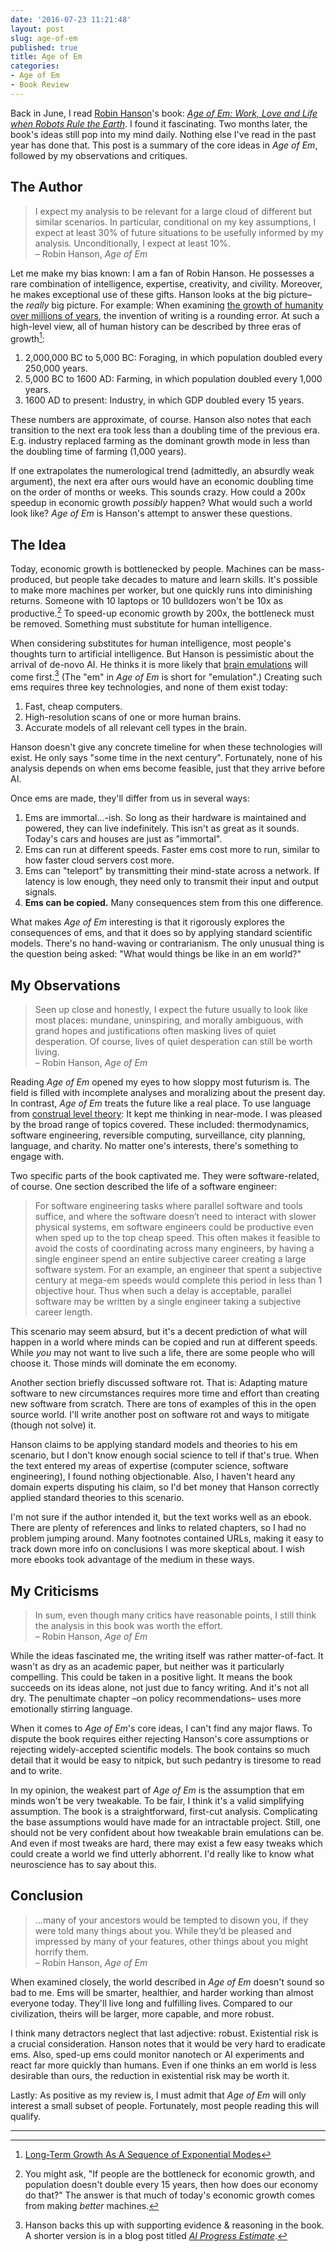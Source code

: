 ```yaml
---
date: '2016-07-23 11:21:48'
layout: post
slug: age-of-em
published: true
title: Age of Em
categories:
- Age of Em
- Book Review
---
```


Back in June, I read [Robin Hanson](http://mason.gmu.edu/~rhanson/)'s book: [*Age of Em: Work, Love and Life when Robots Rule the Earth*](http://ageofem.com/). I found it fascinating. Two months later, the book's ideas still pop into my mind daily. Nothing else I've read in the past year has done that. This post is a summary of the core ideas in *Age of Em*, followed by my observations and critiques.


## The Author

> I expect my analysis to be relevant for a large cloud of different but similar scenarios. In particular, conditional on my key assumptions, I expect at least 30% of future situations to be usefully informed by my analysis. Unconditionally, I expect at least 10%.  
> – Robin Hanson, *Age of Em*

Let me make my bias known: I am a fan of Robin Hanson. He possesses a rare combination of intelligence, expertise, creativity, and civility. Moreover, he makes exceptional use of these gifts. Hanson looks at the big picture– the *really* big picture. For example: When examining [the growth of humanity over millions of years](http://www.overcomingbias.com/2009/05/the-growth-groove-game.html), the invention of writing is a rounding error. At such a high-level view, all of human history can be described by three eras of growth[^eras]:

1. 2,000,000 BC to 5,000 BC: Foraging, in which population doubled every 250,000 years.
2. 5,000 BC to 1600 AD: Farming, in which population doubled every 1,000 years.
3. 1600 AD to present: Industry, in which GDP doubled every 15 years.

These numbers are approximate, of course. Hanson also notes that each transition to the next era took less than a doubling time of the previous era. E.g. industry replaced farming as the dominant growth mode in less than the doubling time of farming (1,000 years).

If one extrapolates the numerological trend (admittedly, an absurdly weak argument), the next era after ours would have an economic doubling time on the order of months or weeks. This sounds crazy. How could a 200x speedup in economic growth *possibly* happen? What would such a world look like? *Age of Em* is Hanson's attempt to answer these questions.


## The Idea

Today, economic growth is bottlenecked by people. Machines can be mass-produced, but people take decades to mature and learn skills. It's possible to make more machines per worker, but one quickly runs into diminishing returns. Someone with 10 laptops or 10 bulldozers won't be 10x as productive.[^bottleneck] To speed-up economic growth by 200x, the bottleneck must be removed. Something must substitute for human intelligence.

When considering substitutes for human intelligence, most people's thoughts turn to artificial intelligence. But Hanson is pessimistic about the arrival of de-novo AI. He thinks it is more likely that [brain emulations](https://en.wikipedia.org/wiki/Mind_uploading) will come first.[^ai] (The "em" in *Age of Em* is short for "emulation".) Creating such ems requires three key technologies, and none of them exist today:

1. Fast, cheap computers.
2. High-resolution scans of one or more human brains.
3. Accurate models of all relevant cell types in the brain.

Hanson doesn't give any concrete timeline for when these technologies will exist. He only says "some time in the next century". Fortunately, none of his analysis depends on when ems become feasible, just that they arrive before AI.

Once ems are made, they'll differ from us in several ways:

1. Ems are immortal…-ish. So long as their hardware is maintained and powered, they can live indefinitely. This isn't as great as it sounds. Today's cars and houses are just as "immortal".
2. Ems can run at different speeds. Faster ems cost more to run, similar to how faster cloud servers cost more.
3. Ems can "teleport" by transmitting their mind-state across a network. If latency is low enough, they need only to transmit their input and output signals.
4. **Ems can be copied.** Many consequences stem from this one difference.

What makes *Age of Em* interesting is that it rigorously explores the consequences of ems, and that it does so by applying standard scientific models. There's no hand-waving or contrarianism. The only unusual thing is the question being asked: "What would things be like in an em world?"


## My Observations

> Seen up close and honestly, I expect the future usually to look like most places: mundane, uninspiring, and morally ambiguous, with grand hopes and justifications often masking lives of quiet desperation. Of course, lives of quiet desperation can still be worth living.  
> – Robin Hanson, *Age of Em*

Reading *Age of Em* opened my eyes to how sloppy most futurism is. The field is filled with incomplete analyses and moralizing about the present day. In contrast, *Age of Em* treats the future like a real place. To use language from [construal level theory](https://en.wikipedia.org/wiki/Construal_level_theory): It kept me thinking in near-mode. I was pleased by the broad range of topics covered. These included: thermodynamics, software engineering, reversible computing, surveillance, city planning, language, and charity. No matter one's interests, there's something to engage with.

Two specific parts of the book captivated me. They were software-related, of course. One section described the life of a software engineer:

> For software engineering tasks where parallel software and tools suffice, and where the software doesn’t need to interact with slower physical systems, em software engineers could be productive even when sped up to the top cheap speed. This often makes it feasible to avoid the costs of coordinating across many engineers, by having a single engineer spend an entire subjective career creating a large software system. For an example, an engineer that spent a subjective century at mega-em speeds would complete this period in less than 1 objective hour. Thus when such a delay is acceptable, parallel software may be written by a single engineer taking a subjective career length.

This scenario may seem absurd, but it's a decent prediction of what will happen in a world where minds can be copied and run at different speeds. While *you* may not want to live such a life, there are some people who will choose it. Those minds will dominate the em economy.

Another section briefly discussed software rot. That is: Adapting mature software to new circumstances requires more time and effort than creating new software from scratch. There are tons of examples of this in the open source world. I'll write another post on software rot and ways to mitigate (though not solve) it.

Hanson claims to be applying standard models and theories to his em scenario, but I don't know enough social science to tell if that's true. When the text entered my areas of expertise (computer science, software engineering), I found nothing objectionable. Also, I haven't heard any domain experts disputing his claim, so I'd bet money that Hanson correctly applied standard theories to this scenario.

I'm not sure if the author intended it, but the text works well as an ebook. There are plenty of references and links to related chapters, so I had no problem jumping around. Many footnotes contained URLs, making it easy to track down more info on conclusions I was more skeptical about. I wish more ebooks took advantage of the medium in these ways.


## My Criticisms

> In sum, even though many critics have reasonable points, I still think the analysis in this book was worth the effort.  
> – Robin Hanson, *Age of Em*

While the ideas fascinated me, the writing itself was rather matter-of-fact. It wasn't as dry as an academic paper, but neither was it particularly compelling. This could be taken in a positive light. It means the book succeeds on its ideas alone, not just due to fancy writing. And it's not all dry. The penultimate chapter –on policy recommendations– uses more emotionally stirring language.

When it comes to *Age of Em*'s core ideas, I can't find any major flaws. To dispute the book requires either rejecting Hanson's core assumptions or rejecting widely-accepted scientific models. The book contains so much detail that it would be easy to nitpick, but such pedantry is tiresome to read and to write.

In my opinion, the weakest part of *Age of Em* is the assumption that em minds won't be very tweakable. To be fair, I think it's a valid simplifying assumption. The book is a straightforward, first-cut analysis. Complicating the base assumptions would have made for an intractable project. Still, one should not be very confident about how tweakable brain emulations can be. And even if most tweaks are hard, there may exist a few easy tweaks which could create a world we find utterly abhorrent. I'd really like to know what neuroscience has to say about this.


## Conclusion

> …many of your ancestors would be tempted to disown you, if they were told many things about you. While they’d be pleased and impressed by many of your features, other things about you might horrify them.  
> – Robin Hanson, *Age of Em*

When examined closely, the world described in *Age of Em* doesn't sound so bad to me. Ems will be smarter, healthier, and harder working than almost everyone today. They'll live long and fulfilling lives. Compared to our civilization, theirs will be larger, more capable, and more robust.

I think many detractors neglect that last adjective: robust. Existential risk is a crucial consideration. Hanson notes that it would be very hard to eradicate ems. Also, sped-up ems could monitor nanotech or AI experiments and react far more quickly than humans. Even if one thinks an em world is less desirable than ours, the reduction in existential risk may be worth it.

Lastly: As positive as my review is, I must admit that *Age of Em* will only interest a small subset of people. Fortunately, most people reading this will qualify.


---

[^eras]: [Long-Term Growth As A Sequence of Exponential Modes](http://mason.gmu.edu/~rhanson/longgrow.pdf)

[^bottleneck]: You might ask, "If people are the bottleneck for economic growth, and population doesn't double every 15 years, then how does our economy do that?" The answer is that much of today's economic growth comes from making *better* machines.

[^ai]: Hanson backs this up with supporting evidence & reasoning in the book. A shorter version is in a blog post titled *[AI Progress Estimate](http://www.overcomingbias.com/2012/08/ai-progress-estimate.html)*.
